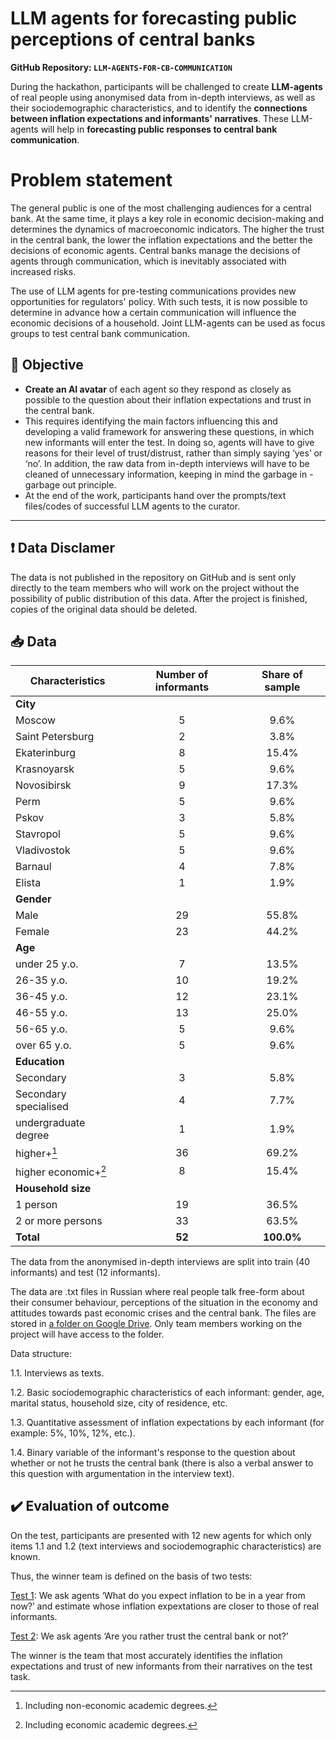 # LLM agents for forecasting public perceptions of central banks
**GitHub Repository: `LLM-AGENTS-FOR-CB-COMMUNICATION`**

During the hackathon, participants will be challenged to create **LLM-agents** of real people using anonymised data from in-depth interviews, as well as their sociodemographic characteristics, and to identify the **connections between inflation expectations and informants' narratives**. These LLM-agents will help in **forecasting public responses to central bank communication**.  

# Problem statement 
The general public is one of the most challenging audiences for a central bank. At the same time, it plays a key role in economic decision-making and determines the dynamics of macroeconomic indicators. The higher the trust in the central bank, the lower the inflation expectations and the better the decisions of economic agents. Central banks manage the decisions of agents through communication, which is inevitably associated with increased risks. 

The use of LLM agents for pre-testing communications provides new opportunities for regulators' policy. With such tests, it is now possible to determine in advance how a certain communication will influence the economic decisions of a household. Joint LLM-agents can be used as focus groups to test central bank communication.

## 🎯 Objective
- **Create an AI avatar** of each agent so they respond as closely as possible to the question about their inflation expectations and trust in the central bank. 
- This requires identifying the main factors influencing this and developing a valid framework for answering these questions, in which new informants will enter the test. In doing so, agents will have to give reasons for their level of trust/distrust, rather than simply saying ‘yes’ or ‘no’. In addition, the raw data from in-depth interviews will have to be cleaned of unnecessary information, keeping in mind the garbage in - garbage out principle.
- At the end of the work, participants hand over the prompts/text files/codes of successful LLM agents to the curator.

---
## ❗ Data Disclamer 

The data is not published in the repository on GitHub and is sent only directly to the team members who will work on the project without the possibility of public distribution of this data. After the project is finished, copies of the original data should be deleted.

## 📥 Data

| Characteristics        | Number of informants | Share of sample |
|------------------------|:--------------------:|:---------------:|
|**City**                                                         |
|  Moscow                |           5          |       9.6%      |
|  Saint Petersburg      |           2          |       3.8%      |
|  Ekaterinburg          |           8          |       15.4%     |
|  Krasnoyarsk           |           5          |       9.6%      |
|  Novosibirsk           |           9          |       17.3%     |
|  Perm                  |           5          |       9.6%      |
|  Pskov                 |           3          |       5.8%      |
|  Stavropol             |           5          |       9.6%      |
|  Vladivostok           |           5          |       9.6%      |
|  Barnaul               |           4          |       7.8%      |
|  Elista                |           1          |       1.9%      |
|**Gender**                                                       |
|  Male                  |           29         |       55.8%     |
|  Female                |           23         |       44.2%     |
|**Age**                                                          |
|  under 25 y.o.         |           7          |       13.5%     |
|  26-35 y.o.            |           10         |       19.2%     |
|  36-45 y.o.            |           12         |       23.1%     |
|  46-55 y.o.            |           13         |       25.0%     |
|  56-65 y.o.            |           5          |       9.6%      |
|  over 65 y.o.          |           5          |       9.6%      |
|**Education**                                                    |
|  Secondary             |           3          |       5.8%      |
|  Secondary specialised |           4          |       7.7%      |
|  undergraduate degree  |           1          |       1.9%      |
|  higher+[^1]           |           36         |       69.2%     |
|  higher economic+[^2]  |           8          |       15.4%     |
|**Household size**                                               |
|  1 person              |           19         |       36.5%     |
|  2 or more persons     |           33         |       63.5%     |
| **Total**              |           **52**     |       **100.0%**|

[^1]: Including non-economic academic degrees.
[^2]: Including economic academic degrees.

The data from the anonymised in-depth interviews are split into train (40 informants) and test (12 informants). 

The data are .txt files in Russian where real people talk free-form about their consumer behaviour, perceptions of the situation in the economy and attitudes towards past economic crises and the central bank. The files are stored in [a folder on Google Drive](https://drive.google.com/drive/folders/1ZeObSPwq7RPZFO86SH1kmT72c7_vwgMF?usp=drive_link). Only team members working on the project will have access to the folder.

Data structure:

1.1. Interviews as texts.

1.2.	Basic sociodemographic characteristics of each informant: gender, age, marital status, household size, city of residence, etc.

1.3.	Quantitative assessment of inflation expectations by each informant (for example: 5%, 10%, 12%, etc.).

1.4.	Binary variable of the informant's response to the question about whether or not he trusts the central bank (there is also a verbal answer to this question with argumentation in the interview text).

## ✔️ Evaluation of outcome
On the test, participants are presented with 12 new agents for which only items 1.1 and 1.2 (text interviews and sociodemographic characteristics) are known. 

Thus, the winner team is defined on the basis of two tests:

<ins>Test 1</ins>: We ask agents ‘What do you expect inflation to be in a year from now?’ and estimate whose inflation expextations are closer to those of real informants. 

<ins>Test 2</ins>: We ask agents ‘Are you rather trust the central bank or not?’

The winner is the team that most accurately identifies the inflation expectations and trust of new informants from their narratives on the test task.
